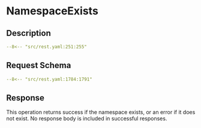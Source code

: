 # NamespaceExists

## Description

```yaml
--8<-- "src/rest.yaml:251:255"
```

## Request Schema

```yaml
--8<-- "src/rest.yaml:1784:1791"
```
## Response

This operation returns success if the namespace exists, 
or an error if it does not exist. No response body is included in successful responses.